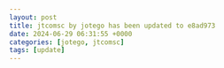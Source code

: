 ```yaml
---
layout: post
title: jtcomsc by jotego has been updated to e8ad973
date: 2024-06-29 06:31:55 +0000
categories: [jotego, jtcomsc]
tags: [update]
---
```


